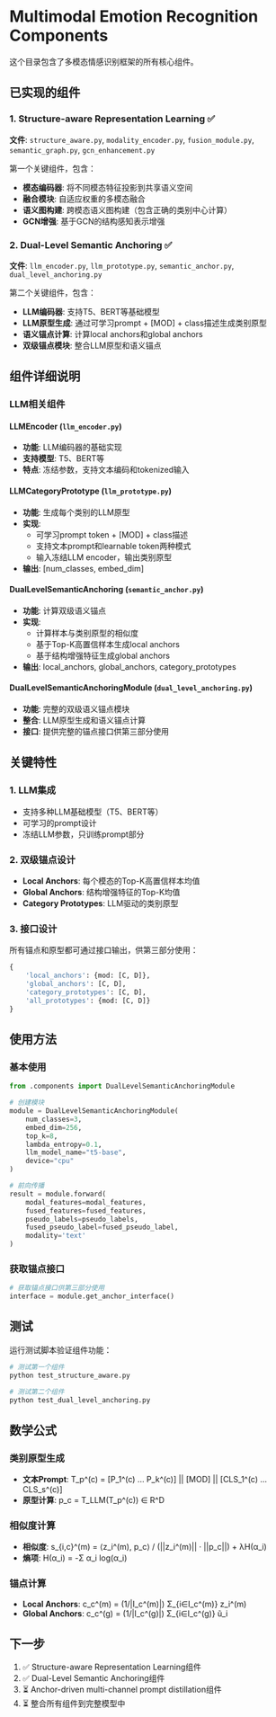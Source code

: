 # Multimodal Emotion Recognition Components

这个目录包含了多模态情感识别框架的所有核心组件。

## 已实现的组件

### 1. Structure-aware Representation Learning ✅
**文件**: `structure_aware.py`, `modality_encoder.py`, `fusion_module.py`, `semantic_graph.py`, `gcn_enhancement.py`

第一个关键组件，包含：
- **模态编码器**: 将不同模态特征投影到共享语义空间
- **融合模块**: 自适应权重的多模态融合
- **语义图构建**: 跨模态语义图构建（包含正确的类别中心计算）
- **GCN增强**: 基于GCN的结构感知表示增强

### 2. Dual-Level Semantic Anchoring ✅
**文件**: `llm_encoder.py`, `llm_prototype.py`, `semantic_anchor.py`, `dual_level_anchoring.py`

第二个关键组件，包含：
- **LLM编码器**: 支持T5、BERT等基础模型
- **LLM原型生成**: 通过可学习prompt + [MOD] + class描述生成类别原型
- **语义锚点计算**: 计算local anchors和global anchors
- **双级锚点模块**: 整合LLM原型和语义锚点

## 组件详细说明

### LLM相关组件

#### LLMEncoder (`llm_encoder.py`)
- **功能**: LLM编码器的基础实现
- **支持模型**: T5、BERT等
- **特点**: 冻结参数，支持文本编码和tokenized输入

#### LLMCategoryPrototype (`llm_prototype.py`)
- **功能**: 生成每个类别的LLM原型
- **实现**: 
  - 可学习prompt token + [MOD] + class描述
  - 支持文本prompt和learnable token两种模式
  - 输入冻结LLM encoder，输出类别原型
- **输出**: [num_classes, embed_dim]

#### DualLevelSemanticAnchoring (`semantic_anchor.py`)
- **功能**: 计算双级语义锚点
- **实现**:
  - 计算样本与类别原型的相似度
  - 基于Top-K高置信样本生成local anchors
  - 基于结构增强特征生成global anchors
- **输出**: local_anchors, global_anchors, category_prototypes

#### DualLevelSemanticAnchoringModule (`dual_level_anchoring.py`)
- **功能**: 完整的双级语义锚点模块
- **整合**: LLM原型生成和语义锚点计算
- **接口**: 提供完整的锚点接口供第三部分使用

## 关键特性

### 1. LLM集成
- 支持多种LLM基础模型（T5、BERT等）
- 可学习的prompt设计
- 冻结LLM参数，只训练prompt部分

### 2. 双级锚点设计
- **Local Anchors**: 每个模态的Top-K高置信样本均值
- **Global Anchors**: 结构增强特征的Top-K均值
- **Category Prototypes**: LLM驱动的类别原型

### 3. 接口设计
所有锚点和原型都可通过接口输出，供第三部分使用：
```python
{
    'local_anchors': {mod: [C, D]},
    'global_anchors': [C, D],
    'category_prototypes': [C, D],
    'all_prototypes': {mod: [C, D]}
}
```

## 使用方法

### 基本使用
```python
from .components import DualLevelSemanticAnchoringModule

# 创建模块
module = DualLevelSemanticAnchoringModule(
    num_classes=3,
    embed_dim=256,
    top_k=8,
    lambda_entropy=0.1,
    llm_model_name="t5-base",
    device="cpu"
)

# 前向传播
result = module.forward(
    modal_features=modal_features,
    fused_features=fused_features,
    pseudo_labels=pseudo_labels,
    fused_pseudo_label=fused_pseudo_label,
    modality='text'
)
```

### 获取锚点接口
```python
# 获取锚点接口供第三部分使用
interface = module.get_anchor_interface()
```

## 测试

运行测试脚本验证组件功能：
```bash
# 测试第一个组件
python test_structure_aware.py

# 测试第二个组件
python test_dual_level_anchoring.py
```

## 数学公式

### 类别原型生成
- **文本Prompt**: T_p^(c) = [P_1^(c) ... P_k^(c)] || [MOD] || [CLS_1^(c) ... CLS_s^(c)]
- **原型计算**: p_c = T_LLM(T_p^(c)) ∈ R^D

### 相似度计算
- **相似度**: s_{i,c}^(m) = ⟨z_i^(m), p_c⟩ / (||z_i^(m)|| · ||p_c||) + λH(α_i)
- **熵项**: H(α_i) = -Σ α_i log(α_i)

### 锚点计算
- **Local Anchors**: c_c^(m) = (1/|I_c^(m)|) Σ_{i∈I_c^(m)} z_i^(m)
- **Global Anchors**: c_c^(g) = (1/|I_c^(g)|) Σ_{i∈I_c^(g)} ũ_i

## 下一步

1. ✅ Structure-aware Representation Learning组件
2. ✅ Dual-Level Semantic Anchoring组件
3. ⏳ Anchor-driven multi-channel prompt distillation组件
4. ⏳ 整合所有组件到完整模型中 